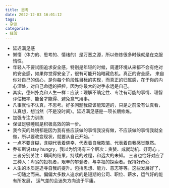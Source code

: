 ```yaml
---
title: 思考
date: 2022-12-03 16:01:12
tags:
- 杂谈
categorise:
- 经验
---
```

* 延迟满足感
* 懒惰（体力的、思考的、情绪的）是万恶之源，所以修炼很多时候就是在克服惰性。
* 年轻人不要试图追求安全感，特别是年轻的时候，周遭环境从来都不会有绝对的安全感，如果你觉得安全了，很有可能开始暗藏危机。真正的安全感， 
来自你对自己的信心，是你每个阶段性目标的实现，而真正的归属感，在于你的内心深处，对自己命运的把控，因为你最大的对手永远是自己。
* 其实，德州扑克和人生一样：应该：理解不确定性、专注有可能的事情、理智评估概率、能舍才能得、避免意气用事。
* 凡事就怕不认真，不思考。好多问题我应该能知道的，只是之前没有认真看，认真想，想当然（不是没时间）。延迟满足感是一项长期修炼。
* 加强专注力训练
* 保证足够睡眠是积极高效的第一步。
* 我今天的处境都是因为我有些应该做的事情我没有做，不应该做的事情我就全做，所以要改变现状，就要从自己开始。'
* 一点不要含糊，含糊代表着侥幸、代表着自我欺骗、代表着自我感觉飘然。
* 乔布斯说stay hungry，我以为饥渴有三个层次：贪婪、成就动机、好奇心 。三者分别关注：瞬间的结果，持续的过程，和远大的未知。
三者也恰好对应了三种人：卑劣的投机者，艰辛的攀登者，与幸福的探索者。保持好奇心
* 人生的本质是追寻自我的提升。包括思想、能力、意志等等。这些发展好了，一切随之而来。偏偏大多数人追求的是短期的公司、职位、薪水，运气好的能有所发展，
运气差的会迷失方向流于平庸。
